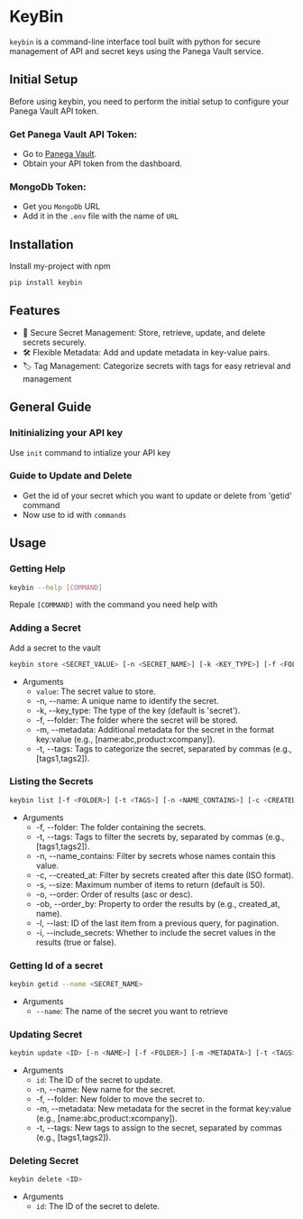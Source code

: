 
# KeyBin

`keybin` is a command-line interface tool built with python for secure management of API and secret keys using the Panega Vault service.



## Initial Setup

Before using keybin, you need to perform the initial setup to configure your Panega Vault API token.

### Get Panega Vault API Token:

- Go to [Panega Vault](https://console.pangea.cloud/service/vault).
- Obtain your API token from the dashboard.

### MongoDb Token:
- Get you `MongoDb` URL 
- Add it in the `.env` file with the name of `URL`
## Installation

Install my-project with npm

```bash
pip install keybin
```
    
## Features

- 🔐 Secure Secret Management: Store, retrieve, update, and delete secrets securely.
- 🛠️ Flexible Metadata: Add and update metadata in key-value pairs.
- 🏷️ Tag Management: Categorize secrets with tags for easy retrieval and management


## General Guide

### Initinializing your API key

Use `init` command to intialize your API key

### Guide to Update and Delete
- Get the id of your secret which you want to update or delete from 'getid' command
- Now use to id with `commands`
## Usage

### Getting Help
```bash
keybin --help [COMMAND]
```
Repale `[COMMAND]` with the command you need help with 

### Adding a Secret

Add a secret to the vault

```bash
keybin store <SECRET_VALUE> [-n <SECRET_NAME>] [-k <KEY_TYPE>] [-f <FOLDER>] [-m <METADATA>] [-t <TAGS>]
```
* Arguments
    - `value`: The secret value to store.
    - -n, --name: A unique name to identify the secret.
    - -k, --key_type: The type of the key (default is 'secret').
    - -f, --folder: The folder where the secret will be stored.
    - -m, --metadata: Additional metadata for the secret in the  format key:value (e.g., [name:abc,product:xcompany]).
    - -t, --tags: Tags to categorize the secret, separated by commas (e.g., [tags1,tags2]).

 ### Listing the Secrets
 ```bash
 keybin list [-f <FOLDER>] [-t <TAGS>] [-n <NAME_CONTAINS>] [-c <CREATED_AT>] [-s <SIZE>] [-o <ORDER>] [-ob <ORDER_BY>] [-l <LAST>] [-i <INCLUDE_SECRETS>]
```
* Arguments
    - -f, --folder: The folder containing the secrets.
    - -t, --tags: Tags to filter the secrets by, separated by commas (e.g., [tags1,tags2]).
    - -n, --name_contains: Filter by secrets whose names contain this value.
    - -c, --created_at: Filter by secrets created after this date (ISO format).
    - -s, --size: Maximum number of items to return (default is 50).
    - -o, --order: Order of results (asc or desc).
    - -ob, --order_by: Property to order the results by (e.g., created_at, name).
    - -l, --last: ID of the last item from a previous query, for pagination.
    - -i, --include_secrets: Whether to include the secret values in the results (true or false).

### Getting Id of a secret
```bash
keybin getid --name <SECRET_NAME>
```

* Arguments
    - `--name`: The name of the secret you want to retrieve
### Updating Secret
```bash
keybin update <ID> [-n <NAME>] [-f <FOLDER>] [-m <METADATA>] [-t <TAGS>]
```
* Arguments
    - `id`: The ID of the secret to update.
    - -n, --name: New name for the secret.
    - -f, --folder: New folder to move the secret to.
    - -m, --metadata: New metadata for the secret in the format  key:value (e.g., [name:abc,product:xcompany]).
    - -t, --tags: New tags to assign to the secret, separated by commas (e.g., [tags1,tags2]).

### Deleting Secret
```bash
keybin delete <ID>
```
* Arguments
    - `id`: The ID of the secret to delete.